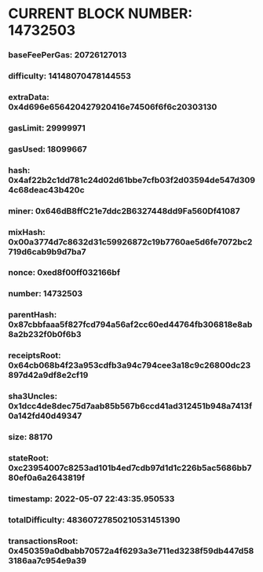 # CURRENT BLOCK NUMBER: 14732503

### baseFeePerGas: 20726127013
### difficulty: 14148070478144553
### extraData: 0x4d696e656420427920416e74506f6f6c20303130
### gasLimit: 29999971
### gasUsed: 18099667
### hash: 0x4af22b2c1dd781c24d02d61bbe7cfb03f2d03594de547d3094c68deac43b420c
### miner: 0x646dB8ffC21e7ddc2B6327448dd9Fa560Df41087
### mixHash: 0x00a3774d7c8632d31c59926872c19b7760ae5d6fe7072bc2719d6cab9b9d7ba7
### nonce: 0xed8f00ff032166bf
### number: 14732503
### parentHash: 0x87cbbfaaa5f827fcd794a56af2cc60ed44764fb306818e8ab8a2b232f0b0f6b3
### receiptsRoot: 0x64cb068b4f23a953cdfb3a94c794cee3a18c9c26800dc23897d42a9df8e2cf19
### sha3Uncles: 0x1dcc4de8dec75d7aab85b567b6ccd41ad312451b948a7413f0a142fd40d49347
### size: 88170
### stateRoot: 0xc23954007c8253ad101b4ed7cdb97d1d1c226b5ac5686bb780ef0a6a2643819f
### timestamp: 2022-05-07 22:43:35.950533
### totalDifficulty: 48360727850210531451390
### transactionsRoot: 0x450359a0dbabb70572a4f6293a3e711ed3238f59db447d583186aa7c954e9a39
